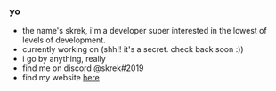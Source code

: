 ### yo
- the name's skrek, i'm a developer super interested in the lowest of levels of development.
- currently working on (shh!! it's a secret. check back soon :))
- i go by anything, really
- find me on discord @skrek#2019
- find my website [here](https://skrek.gg)
